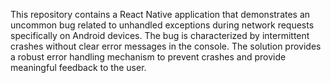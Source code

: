 This repository contains a React Native application that demonstrates an uncommon bug related to unhandled exceptions during network requests specifically on Android devices. The bug is characterized by intermittent crashes without clear error messages in the console.  The solution provides a robust error handling mechanism to prevent crashes and provide meaningful feedback to the user.